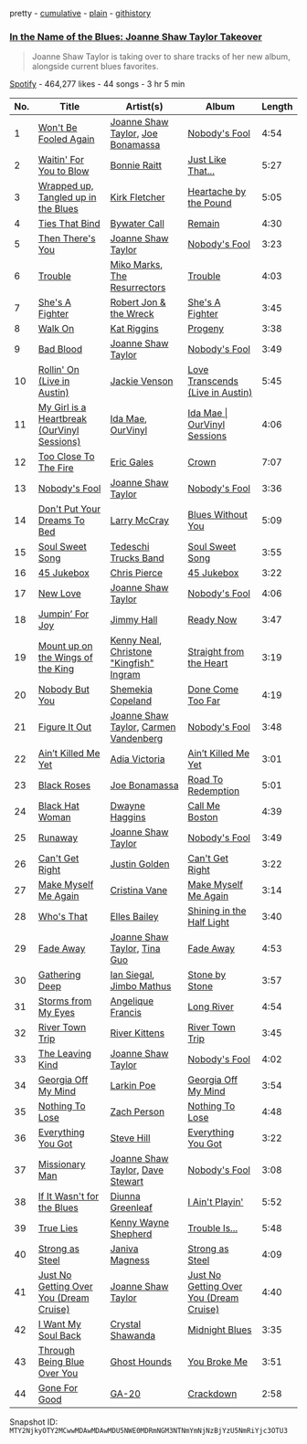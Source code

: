 pretty - [cumulative](/playlists/cumulative/37i9dQZF1DXcnkReojaCnV.md) - [plain](/playlists/plain/37i9dQZF1DXcnkReojaCnV) - [githistory](https://github.githistory.xyz/mackorone/spotify-playlist-archive/blob/main/playlists/plain/37i9dQZF1DXcnkReojaCnV)

### [In the Name of the Blues: Joanne Shaw Taylor Takeover](https://open.spotify.com/playlist/37i9dQZF1DXcnkReojaCnV)

> Joanne Shaw Taylor is taking over to share tracks of her new album, alongside current blues favorites.

[Spotify](https://open.spotify.com/user/spotify) - 464,277 likes - 44 songs - 3 hr 5 min

| No. | Title | Artist(s) | Album | Length |
|---|---|---|---|---|
| 1 | [Won't Be Fooled Again](https://open.spotify.com/track/21upjYqZ5PlQa7fcEiQe5Z) | [Joanne Shaw Taylor](https://open.spotify.com/artist/3FmTlY1F9dQyRursrsUaU7), [Joe Bonamassa](https://open.spotify.com/artist/2SNzxY1OsSCHBLVi77mpPQ) | [Nobody's Fool](https://open.spotify.com/album/2TVQmqbf3TmucBYkl9pfg6) | 4:54 |
| 2 | [Waitin' For You to Blow](https://open.spotify.com/track/2GhXfhOIkPrtwPZv9luHb6) | [Bonnie Raitt](https://open.spotify.com/artist/4KDyYWR7IpxZ7xrdYbKrqY) | [Just Like That...](https://open.spotify.com/album/5urpeKkrqE82otTOfs8OFd) | 5:27 |
| 3 | [Wrapped up, Tangled up in the Blues](https://open.spotify.com/track/05hQRjl1TbYuUtMpjvFb0u) | [Kirk Fletcher](https://open.spotify.com/artist/77wBCkU4gTMCceSWHtWjxq) | [Heartache by the Pound](https://open.spotify.com/album/6nOqRJiti1k8xh2q5nImZy) | 5:05 |
| 4 | [Ties That Bind](https://open.spotify.com/track/0YxtTa43y10dkX0z0tbJap) | [Bywater Call](https://open.spotify.com/artist/1bhk3AmtYKQAcDzbDyWG4M) | [Remain](https://open.spotify.com/album/6Ra2EYAa2ZUGMdFDOwPrgj) | 4:30 |
| 5 | [Then There's You](https://open.spotify.com/track/2kb3RTDrnPRph4LoVgIRFV) | [Joanne Shaw Taylor](https://open.spotify.com/artist/3FmTlY1F9dQyRursrsUaU7) | [Nobody's Fool](https://open.spotify.com/album/2TVQmqbf3TmucBYkl9pfg6) | 3:23 |
| 6 | [Trouble](https://open.spotify.com/track/02OxBW5LOc4PAjf0dj1buK) | [Miko Marks](https://open.spotify.com/artist/2pkqyjrPhrzJcdhwN80kAs), [The Resurrectors](https://open.spotify.com/artist/6JClEpHPvEsfw4Ke5VhbX5) | [Trouble](https://open.spotify.com/album/7gi6AMVZhuRCjqLfSl4kOd) | 4:03 |
| 7 | [She's A Fighter](https://open.spotify.com/track/4FFqcj4j3IvjpY9rLMLwTF) | [Robert Jon & the Wreck](https://open.spotify.com/artist/4FXvPjJz57tIo23OpzHlYC) | [She's A Fighter](https://open.spotify.com/album/0ZFJXgrS4qK0c5V9giWQSY) | 3:45 |
| 8 | [Walk On](https://open.spotify.com/track/76082CCgwMgL5TSInQkC8A) | [Kat Riggins](https://open.spotify.com/artist/0gE5H6j7N6LseB5laJ8m1E) | [Progeny](https://open.spotify.com/album/41N9g80QNwWwm9sEdcUw93) | 3:38 |
| 9 | [Bad Blood](https://open.spotify.com/track/7ke0huD5jHpsQBq9REm7jh) | [Joanne Shaw Taylor](https://open.spotify.com/artist/3FmTlY1F9dQyRursrsUaU7) | [Nobody's Fool](https://open.spotify.com/album/2TVQmqbf3TmucBYkl9pfg6) | 3:49 |
| 10 | [Rollin' On \(Live in Austin\)](https://open.spotify.com/track/6iQUQL8hVaWVElypEnkxaM) | [Jackie Venson](https://open.spotify.com/artist/2HlgRiOR33BVVE9hdEftxg) | [Love Transcends \(Live in Austin\)](https://open.spotify.com/album/3FnXv4h5TBWXo7ccTftiUj) | 5:45 |
| 11 | [My Girl is a Heartbreak \(OurVinyl Sessions\)](https://open.spotify.com/track/58zptEfJeRDFeNeOf2t2H0) | [Ida Mae](https://open.spotify.com/artist/3AhsxbcW6Bscf7xIPK02YK), [OurVinyl](https://open.spotify.com/artist/4MhBe0d439ToDXCWlT3wae) | [Ida Mae \| OurVinyl Sessions](https://open.spotify.com/album/3WcA9iNpjot2GjNr84XRV4) | 4:06 |
| 12 | [Too Close To The Fire](https://open.spotify.com/track/4vZG2IFIOGPQSqj2CSKCH2) | [Eric Gales](https://open.spotify.com/artist/3x8RBu8okCCBLi5vnY4UyV) | [Crown](https://open.spotify.com/album/0Ckul9E2gtpvm9RpXrp54i) | 7:07 |
| 13 | [Nobody's Fool](https://open.spotify.com/track/1s2I2P6bXRdQyePO016Os9) | [Joanne Shaw Taylor](https://open.spotify.com/artist/3FmTlY1F9dQyRursrsUaU7) | [Nobody's Fool](https://open.spotify.com/album/6zs5N5LbUBgVQRESHqB4LV) | 3:36 |
| 14 | [Don't Put Your Dreams To Bed](https://open.spotify.com/track/5iaTOmdWMK5FZGaJF6dWyx) | [Larry McCray](https://open.spotify.com/artist/24NDm7vTLocVLStlgkKjJc) | [Blues Without You](https://open.spotify.com/album/0Bi6Nd9yKYnZRnwWCrhhyr) | 5:09 |
| 15 | [Soul Sweet Song](https://open.spotify.com/track/6tvXOpoonSGwxM0R4eq8Tj) | [Tedeschi Trucks Band](https://open.spotify.com/artist/2gFsmDBM0hkoZPmrO5EdyO) | [Soul Sweet Song](https://open.spotify.com/album/1zvef1QMx5kNFNKifTTQud) | 3:55 |
| 16 | [45 Jukebox](https://open.spotify.com/track/2phu5Xd3OOUJFAp7T0Ongm) | [Chris Pierce](https://open.spotify.com/artist/559oVBc653k5TOpiwhhr3r) | [45 Jukebox](https://open.spotify.com/album/2uEGpo5UPOeUsbuUKPGfnC) | 3:22 |
| 17 | [New Love](https://open.spotify.com/track/1W5hzuisTBbr6RMSNJBTz7) | [Joanne Shaw Taylor](https://open.spotify.com/artist/3FmTlY1F9dQyRursrsUaU7) | [Nobody's Fool](https://open.spotify.com/album/2TVQmqbf3TmucBYkl9pfg6) | 4:06 |
| 18 | [Jumpin’ For Joy](https://open.spotify.com/track/1TsyrqBU8mBom6RzjcvHx4) | [Jimmy Hall](https://open.spotify.com/artist/2LorJQEiLTxNDsJ3jVrQNi) | [Ready Now](https://open.spotify.com/album/6kpBj0DkFrvabc4ffDjm3U) | 3:47 |
| 19 | [Mount up on the Wings of the King](https://open.spotify.com/track/30Hrgpp6gqufsaSY7F7txp) | [Kenny Neal](https://open.spotify.com/artist/2YNoaobWamjDPop3nk9xMQ), [Christone "Kingfish" Ingram](https://open.spotify.com/artist/5jMGnqJkgPaiJzwy5bOcYX) | [Straight from the Heart](https://open.spotify.com/album/2owcIwahZSfIqs5v4i86dQ) | 3:19 |
| 20 | [Nobody But You](https://open.spotify.com/track/7A2hVb3M0tJo2YSXwieyRK) | [Shemekia Copeland](https://open.spotify.com/artist/4CNjyWtO59j6Ih6S0n73ee) | [Done Come Too Far](https://open.spotify.com/album/3509A3ATMDnr5hYBji4RcV) | 4:19 |
| 21 | [Figure It Out](https://open.spotify.com/track/7HtqkL0QR9KI7jHeG8u9Go) | [Joanne Shaw Taylor](https://open.spotify.com/artist/3FmTlY1F9dQyRursrsUaU7), [Carmen Vandenberg](https://open.spotify.com/artist/2Zc5QLd6oXX67boj5GGfdS) | [Nobody's Fool](https://open.spotify.com/album/2TVQmqbf3TmucBYkl9pfg6) | 3:48 |
| 22 | [Ain’t Killed Me Yet](https://open.spotify.com/track/06SriLLbBIQos2LyqeNXw3) | [Adia Victoria](https://open.spotify.com/artist/1HKGjRPwI0gaFyv4aSWPPl) | [Ain’t Killed Me Yet](https://open.spotify.com/album/5bSiMgDd7UjgJClHgAF6Qu) | 3:01 |
| 23 | [Black Roses](https://open.spotify.com/track/5uiW9HcD9edXu2Gk65v9pj) | [Joe Bonamassa](https://open.spotify.com/artist/2SNzxY1OsSCHBLVi77mpPQ) | [Road To Redemption](https://open.spotify.com/album/4gj1UOa3iiULaU85YcdYTJ) | 5:01 |
| 24 | [Black Hat Woman](https://open.spotify.com/track/3C2s5HctrhjEFtcvmTX3rz) | [Dwayne Haggins](https://open.spotify.com/artist/7dBLVN2mFH3tAyy6er7YNU) | [Call Me Boston](https://open.spotify.com/album/24LPcANRxXyEU5svf8pJR5) | 4:39 |
| 25 | [Runaway](https://open.spotify.com/track/5gcywIXvvUnNf8Qx08vZ7m) | [Joanne Shaw Taylor](https://open.spotify.com/artist/3FmTlY1F9dQyRursrsUaU7) | [Nobody's Fool](https://open.spotify.com/album/2TVQmqbf3TmucBYkl9pfg6) | 3:49 |
| 26 | [Can't Get Right](https://open.spotify.com/track/6wQ1ooG7rEpoMlfG1iB6R7) | [Justin Golden](https://open.spotify.com/artist/0UJMXL1jlszq1XqzM9MOAl) | [Can't Get Right](https://open.spotify.com/album/3D4hQUR8d2hM4u9vFoRBsw) | 3:22 |
| 27 | [Make Myself Me Again](https://open.spotify.com/track/3Z1k5umdX3YORNYhLYSbiL) | [Cristina Vane](https://open.spotify.com/artist/7lfl96v1nJCpVeAmr6lgJD) | [Make Myself Me Again](https://open.spotify.com/album/6MlhXUHL77RMMOhBw1OHre) | 3:14 |
| 28 | [Who's That](https://open.spotify.com/track/3bO425AkqA0s2s6mB6GJqR) | [Elles Bailey](https://open.spotify.com/artist/4NPMwh3kDwi6uVCNtmeUvU) | [Shining in the Half Light](https://open.spotify.com/album/1qXhwQrfr59v0uk5wUOshO) | 3:40 |
| 29 | [Fade Away](https://open.spotify.com/track/5cfVfwth8tyKufK9EbLMwi) | [Joanne Shaw Taylor](https://open.spotify.com/artist/3FmTlY1F9dQyRursrsUaU7), [Tina Guo](https://open.spotify.com/artist/46T4yCHjQfVxokuATj1SiV) | [Fade Away](https://open.spotify.com/album/44RglQAHKM26stYYSXcum1) | 4:53 |
| 30 | [Gathering Deep](https://open.spotify.com/track/23BauLTQEKroy2wNpcWUMI) | [Ian Siegal](https://open.spotify.com/artist/1buMo53v5SZw5zacWQKqMo), [Jimbo Mathus](https://open.spotify.com/artist/4KGeE0Un8kmgFiF2cxZ0xR) | [Stone by Stone](https://open.spotify.com/album/2gGjqhOtJgGHXs6nr1iuAl) | 3:57 |
| 31 | [Storms from My Eyes](https://open.spotify.com/track/5ZWk8lQd6PHrJUCEQJkFGj) | [Angelique Francis](https://open.spotify.com/artist/3AoZtg3XjzbONsDfAXCene) | [Long River](https://open.spotify.com/album/5i3kWvr8Yj4iETRXlrQNVN) | 4:54 |
| 32 | [River Town Trip](https://open.spotify.com/track/4p8VYnLBT0iu7AGnhj3wyH) | [River Kittens](https://open.spotify.com/artist/4oayl8AdnYRETwoiWjcTjp) | [River Town Trip](https://open.spotify.com/album/3eLfzxsvAZZqdfIyuVHlkW) | 3:45 |
| 33 | [The Leaving Kind](https://open.spotify.com/track/4vvLCWBKXE1QuHA0VJIlFZ) | [Joanne Shaw Taylor](https://open.spotify.com/artist/3FmTlY1F9dQyRursrsUaU7) | [Nobody's Fool](https://open.spotify.com/album/2TVQmqbf3TmucBYkl9pfg6) | 4:02 |
| 34 | [Georgia Off My Mind](https://open.spotify.com/track/2se33uCsb88PVwbp6ESNGb) | [Larkin Poe](https://open.spotify.com/artist/7d10VF1J4LqW7vrpPOngzm) | [Georgia Off My Mind](https://open.spotify.com/album/03hV4QXMxzg5Hh7Q7HRulj) | 3:54 |
| 35 | [Nothing To Lose](https://open.spotify.com/track/50OoBWjN5GttCSP6tXFW3E) | [Zach Person](https://open.spotify.com/artist/0lgtMXcZRhFOUU2ZPddLoA) | [Nothing To Lose](https://open.spotify.com/album/0RDTbIgEZgOuavCfI2l6TF) | 4:48 |
| 36 | [Everything You Got](https://open.spotify.com/track/55Hl99Zml2F8kUBSlvVMAs) | [Steve Hill](https://open.spotify.com/artist/2f1hLQKsXGmF9rxdrq6Jt4) | [Everything You Got](https://open.spotify.com/album/2fivjdy1mXHmWC6SamrCxv) | 3:22 |
| 37 | [Missionary Man](https://open.spotify.com/track/0Iu485UCmLMjGgpZVgKxXo) | [Joanne Shaw Taylor](https://open.spotify.com/artist/3FmTlY1F9dQyRursrsUaU7), [Dave Stewart](https://open.spotify.com/artist/7gcCQIlkkfbul5Mt0jBQkg) | [Nobody's Fool](https://open.spotify.com/album/2TVQmqbf3TmucBYkl9pfg6) | 3:08 |
| 38 | [If It Wasn't for the Blues](https://open.spotify.com/track/6G2dRb7d8MTl5M5d6tijrs) | [Diunna Greenleaf](https://open.spotify.com/artist/22laryZFr71CbB5WtXIMzb) | [I Ain't Playin'](https://open.spotify.com/album/0dG54uTBpZNFRtzAHQm4Tm) | 5:52 |
| 39 | [True Lies](https://open.spotify.com/track/1vcUlV02bvKQn6ryzZqDVL) | [Kenny Wayne Shepherd](https://open.spotify.com/artist/1riHqX633Kup3mJAw8WR8p) | [Trouble Is...](https://open.spotify.com/album/1ODpJWe2bymqj4DyJfuBE9) | 5:48 |
| 40 | [Strong as Steel](https://open.spotify.com/track/2zurVB1sxDSgt2EdGjaICS) | [Janiva Magness](https://open.spotify.com/artist/3igRFmvurYBLvQ4aYliwXg) | [Strong as Steel](https://open.spotify.com/album/0BCEBQ4oMiqVuVqhP9QrbA) | 4:09 |
| 41 | [Just No Getting Over You \(Dream Cruise\)](https://open.spotify.com/track/0QCa6CGQJvYs5190mDePQP) | [Joanne Shaw Taylor](https://open.spotify.com/artist/3FmTlY1F9dQyRursrsUaU7) | [Just No Getting Over You \(Dream Cruise\)](https://open.spotify.com/album/5nAs2igKGjEshXErFX2CQe) | 4:40 |
| 42 | [I Want My Soul Back](https://open.spotify.com/track/1b8xcfGtzTNluKLSSDaZdV) | [Crystal Shawanda](https://open.spotify.com/artist/31X6W8Y4y9E0G78r5Y2rXG) | [Midnight Blues](https://open.spotify.com/album/6nYaIvRUVf1dFzCrX5aNAK) | 3:35 |
| 43 | [Through Being Blue Over You](https://open.spotify.com/track/36seRRquB1YkdjuTlrVc1V) | [Ghost Hounds](https://open.spotify.com/artist/69cpkpEaffiFjwcE19bvor) | [You Broke Me](https://open.spotify.com/album/7rJjp8koNUpalsYy0qcPMp) | 3:51 |
| 44 | [Gone For Good](https://open.spotify.com/track/4DfTU1lBVwrQvFLnpBbXLF) | [GA\-20](https://open.spotify.com/artist/5lg8xPLWMK8R3EfQlKA5bT) | [Crackdown](https://open.spotify.com/album/5ikMOG2XXGBIZrsccTOUhL) | 2:58 |

Snapshot ID: `MTY2NjkyOTY2MCwwMDAwMDAwMDU5NWE0MDRmNGM3NTNmYmNjNzBjYzU5NmRiYjc3OTU3`
